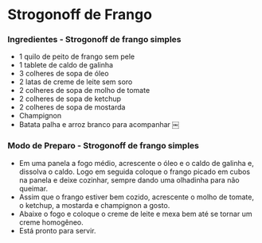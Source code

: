 # Strogonoff de Frango
### Ingredientes - Strogonoff de frango simples
- 1 quilo de peito de frango sem pele
- 1 tablete de caldo de galinha
- 3 colheres de sopa de óleo
- 2 latas de creme de leite sem soro
- 2 colheres de sopa de molho de tomate
- 2 colheres de sopa de ketchup
- 2 colheres de sopa de mostarda
- Champignon
- Batata palha e arroz branco para acompanhar
￼
### Modo de Preparo - Strogonoff de frango simples
- Em uma panela a fogo médio, acrescente o óleo e o caldo de galinha e, dissolva o caldo. Logo em seguida coloque o frango picado em cubos na panela e deixe cozinhar, sempre dando uma olhadinha para não queimar.
- Assim que o frango estiver bem cozido, acrescente o molho de tomate, o ketchup, a mostarda e champignon a gosto.
- Abaixe o fogo e coloque o creme de leite e mexa bem até se tornar um creme homogêneo.
- Está pronto para servir.

